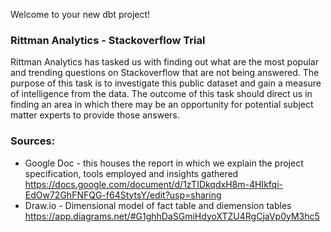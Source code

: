 Welcome to your new dbt project!

### Rittman Analytics - Stackoverflow Trial

Rittman Analytics has tasked us with finding out what are the most popular and trending questions on Stackoverflow that are not being answered. The purpose of this task is to investigate this public dataset and gain a measure of intelligence from the data. The outcome of this task should direct us in finding an area in which there may be  an opportunity for potential subject matter experts to provide those answers. 




### Sources:
- Google Doc - this houses the report in which we explain the project specification, tools employed and insights gathered https://docs.google.com/document/d/1zTIDkqdxH8m-4HIkfqi-EdOw72GhFNFQG-f64StytsY/edit?usp=sharing
- Draw.io - Dimensional model of fact table and diemension tables
https://app.diagrams.net/#G1ghhDaSGmiHdyoXTZU4RgCjaVp0yM3hc5


